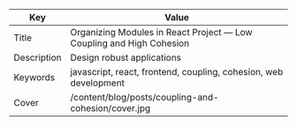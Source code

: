 | Key         | Value                                                                |
| ----------- | -------------------------------------------------------------------- |
| Title       | Organizing Modules in React Project — Low Coupling and High Cohesion |
| Description | Design robust applications                                           |
| Keywords    | javascript, react, frontend, coupling, cohesion, web development     |
| Cover       | /content/blog/posts/coupling-and-cohesion/cover.jpg                  |
